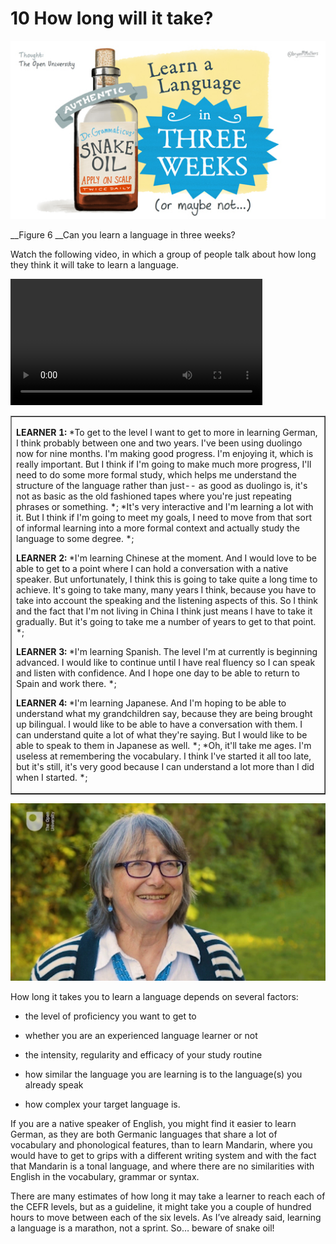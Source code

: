 # 10 How long will it take?



![This illustration contains the text ‘Learn a language in three weeks (or maybe not …)’.](../images/language_boc_w1_f06.tif.jpg)


__Figure 6 __Can you learn a language in three weeks?


Watch the following video, in which a group of people talk about how long they think it will take to learn a language.
<!--MEDIACONTENT--><video xmlns:str="http://exslt.org/strings" width="80%" download=""><source src="https://www.open.edu/openlearn/ocw/pluginfile.php/1395607/mod_oucontent/oucontent/71942/boc_lll_1_video_week1_voxpops1.mp4" type="video/mp4"></source></video><!--TRANSCRIPT--><table xmlns:str="http://exslt.org/strings" border="1"><tr><td>
__LEARNER 1:__ *To get to the level I want to get to more in learning German, I think probably between one and two years. I've been using duolingo now for nine months. I'm making good progress. I'm enjoying it, which is really important. But I think if I'm going to make much more progress, I'll need to do some more formal study, which helps me understand the structure of the language rather than just-- as good as duolingo is, it's not as basic as the old fashioned tapes where you're just repeating phrases or something. *;
*It's very interactive and I'm learning a lot with it. But I think if I'm going to meet my goals, I need to move from that sort of informal learning into a more formal context and actually study the language to some degree. *;

__LEARNER 2:__ *I'm learning Chinese at the moment. And I would love to be able to get to a point where I can hold a conversation with a native speaker. But unfortunately, I think this is going to take quite a long time to achieve. It's going to take many, many years I think, because you have to take into account the speaking and the listening aspects of this. So I think and the fact that I'm not living in China I think just means I have to take it gradually. But it's going to take me a number of years to get to that point. *;

__LEARNER 3:__ *I'm learning Spanish. The level I'm at currently is beginning advanced. I would like to continue until I have real fluency so I can speak and listen with confidence. And I hope one day to be able to return to Spain and work there. *;

__LEARNER 4:__ *I'm learning Japanese. And I'm hoping to be able to understand what my grandchildren say, because they are being brought up bilingual. I would like to be able to have a conversation with them. I can understand quite a lot of what they're saying. But I would like to be able to speak to them in Japanese as well. *;
*Oh, it'll take me ages. I'm useless at remembering the vocabulary. I think I've started it all too late, but it's still, it's very good because I can understand a lot more than I did when I started. *;
</td></tr></table><!--ENDTRANSCRIPT-->

![figure images/boc_lll_1_video_week1_voxpops1_still.jpg](../images/boc_lll_1_video_week1_voxpops1_still.jpg)
<!--ENDMEDIACONTENT-->
How long it takes you to learn a language depends on several factors: 

* the level of proficiency you want to get to

* whether you are an experienced language learner or not

* the intensity, regularity and efficacy of your study routine

* how similar the language you are learning is to the language(s) you already speak

* how complex your target language is.

If you are a native speaker of English, you might find it easier to learn German, as they are both Germanic languages that share a lot of vocabulary and phonological features, than to learn Mandarin, where you would have to get to grips with a different writing system and with the fact that Mandarin is a tonal language, and where there are no similarities with English in the vocabulary, grammar or syntax.

There are many estimates of how long it may take a learner to reach each of the CEFR levels, but as a guideline, it might take you a couple of hundred hours to move between each of the six levels. As I’ve already said, learning a language is a marathon, not a sprint. So… beware of snake oil!

